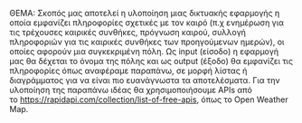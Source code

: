 ΘΕΜΑ: Σκοπός μας αποτελεί η υλοποίηση μιας δικτυακής εφαρμογής η οποία εμφανίζει πληροφορίες σχετικές με τον καιρό (π.χ ενημέρωση για τις τρέχουσες καιρικές συνθήκες, πρόγνωση καιρού, συλλογή πληροφοριών για τις καιρικές συνθήκες των προηγούμενων ημερών), οι οποίες αφορούν μια συγκεκριμένη πόλη. Ως input (είσοδο) η εφαρμογή μας θα δέχεται το όνομα της πόλης και ως output (έξοδο) θα εμφανίζει τις πληροφορίες όπως αναφέραμε παραπάνω, σε μορφή λίστας ή διαγράμματος για να είναι πιο ευανάγνωστα τα αποτελέσματα. Για την υλοποίηση της παραπάνω ιδέας θα χρησιμοποιήσουμε APIs από το https://rapidapi.com/collection/list-of-free-apis, όπως το Open Weather Map.

